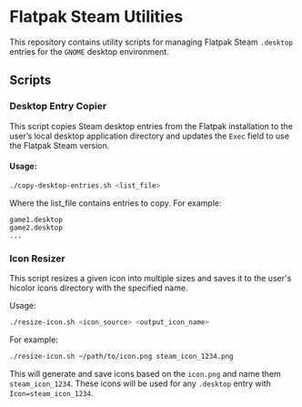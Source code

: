 # Flatpak Steam Utilities

This repository contains utility scripts for managing Flatpak Steam `.desktop` entries for the `GNOME` desktop environment.

## Scripts

### Desktop Entry Copier

This script copies Steam desktop entries from the Flatpak installation to the user’s local desktop application directory and updates the `Exec` field to use the Flatpak Steam version.

#### Usage:
```bash
./copy-desktop-entries.sh <list_file>
```

Where the list_file contains entries to copy. For example:

```
game1.desktop
game2.desktop
...
```

### Icon Resizer
This script resizes a given icon into multiple sizes and saves it to the user's hicolor icons directory with the specified name.

Usage:
```bash
./resize-icon.sh <icon_source> <output_icon_name> 
```

For example:
```bash
./resize-icon.sh ~/path/to/icon.png steam_icon_1234.png
```

This will generate and save icons based on the `icon.png` and name them `steam_icon_1234`.
These icons will be used for any `.desktop` entry with `Icon=steam_icon_1234`.
